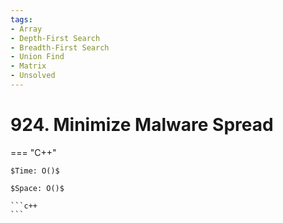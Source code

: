 ```yaml
---
tags:
- Array
- Depth-First Search
- Breadth-First Search
- Union Find
- Matrix
- Unsolved
---
```



# 924. Minimize Malware Spread

=== "C++"

    $Time: O()$

    $Space: O()$

    ```c++
    ```